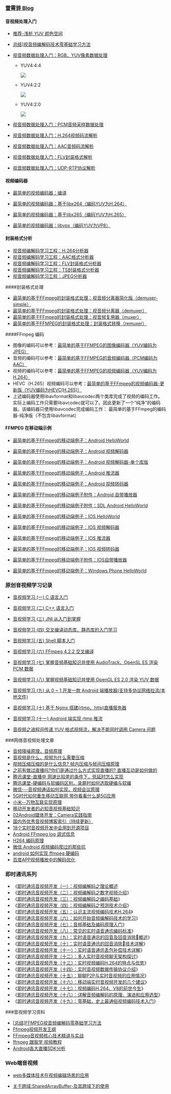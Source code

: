 

### [雷霄骅 Blog](https://blog.csdn.net/leixiaohua1020)

#### 音视频处理入门

- [推荐-浅析 YUV 颜色空间](https://mp.weixin.qq.com/s/_Uozaku_KaFpDZExmUmjBQ)

- [总结\]视音频编解码技术零基础学习方法](http://blog.csdn.net/leixiaohua1020/article/details/18893769)

- [视音频数据处理入门：RGB、YUV像素数据处理](http://blog.csdn.net/leixiaohua1020/article/details/50534150)

  - YUV4:4:4

    ![](https://devyk.oss-cn-qingdao.aliyuncs.com/blog/20200518110219.jpg)

  - YUV4:2:2

    ![](https://devyk.oss-cn-qingdao.aliyuncs.com/blog/20200518110218.jpg)

  - YUV4:2:0

    ![](https://devyk.oss-cn-qingdao.aliyuncs.com/blog/20200518110217.jpg)

    

- [视音频数据处理入门：PCM音频采样数据处理](http://blog.csdn.net/leixiaohua1020/article/details/50534316)

- [视音频数据处理入门：H.264视频码流解析](http://blog.csdn.net/leixiaohua1020/article/details/50534369)

- [视音频数据处理入门：AAC音频码流解析](http://blog.csdn.net/leixiaohua1020/article/details/50535042)

- [视音频数据处理入门：FLV封装格式解析](http://blog.csdn.net/leixiaohua1020/article/details/50535082)

- [视音频数据处理入门：UDP-RTP协议解析](http://blog.csdn.net/leixiaohua1020/article/details/50535230)

#### 视频编码器

-  [最简单的视频编码器：编译](http://blog.csdn.net/leixiaohua1020/article/details/42069383)

- [最简单的视频编码器：基于libx264（编码YUV为H.264）](http://blog.csdn.net/leixiaohua1020/article/details/42078645)

- [最简单的视频编码器：基于libx265（编码YUV为H.265）](http://blog.csdn.net/leixiaohua1020/article/details/42079101)

- [最简单的视频编码器：libvpx（编码YUV为VP8）](http://blog.csdn.net/leixiaohua1020/article/details/42079217)

#### 封装格式分析

- [视音频编解码学习工程：H.264分析器](http://blog.csdn.net/leixiaohua1020/article/details/17933821)
- [视音频编解码学习工程：AAC格式分析器](http://blog.csdn.net/leixiaohua1020/article/details/18155549)
- [视音频编解码学习工程：FLV封装格式分析器](http://blog.csdn.net/leixiaohua1020/article/details/17934487)
- [视音频编解码学习工程：TS封装格式分析器](http://blog.csdn.net/leixiaohua1020/article/details/17973587)
- [视音频编解码学习工程：JPEG分析器](http://blog.csdn.net/leixiaohua1020/article/details/18280253)



####封装格式处理

- [最简单的基于FFmpeg的封装格式处理：视音频分离器简化版（demuxer-simple）](http://blog.csdn.net/leixiaohua1020/article/details/39767055)
- [最简单的基于FFmpeg的封装格式处理：视音频分离器（demuxer）](http://blog.csdn.net/leixiaohua1020/article/details/39802819)
- [最简单的基于FFmpeg的封装格式处理：视音频复用器（muxer）](http://blog.csdn.net/leixiaohua1020/article/details/39802913)
- [最简单的基于FFMPEG的封装格式处理：封装格式转换（remuxer）](http://blog.csdn.net/leixiaohua1020/article/details/25422685)



####FFmpeg 编码

- 图像的编码可以参考：[最简单的基于FFMPEG的图像编码器（YUV编码为JPEG）](http://blog.csdn.net/leixiaohua1020/article/details/25346147)
- 音频的编码可以参考：[最简单的基于FFMPEG的音频编码器（PCM编码为AAC）](http://blog.csdn.net/leixiaohua1020/article/details/25430449)
- 视频的编码可以参考：[最简单的基于FFMPEG的视频编码器（YUV编码为H.264）](http://blog.csdn.net/leixiaohua1020/article/details/25430425)
- HEVC（H.265）视频编码可以参考：[最简单的基于FFmpeg的视频编码器-更新版（YUV编码为HEVC(H.265)）](http://blog.csdn.net/leixiaohua1020/article/details/39770947)
- 上述编码器使用libavformat和libavcodec两个类库完成了视频的编码工作。实际上编码工作只需要libavcodec就可以了。因此更新了一个“纯净”的编码器。该编码器只使用libavcodec完成编码工作： 最简单的基于FFmpeg的编码器-纯净版（不包含libavformat）
  



#### FFMPEG 在移动端示例

- [最简单的基于FFmpeg的移动端例子：Android HelloWorld](http://blog.csdn.net/leixiaohua1020/article/details/47008825)

- [最简单的基于FFmpeg的移动端例子：Android 视频解码器](http://blog.csdn.net/leixiaohua1020/article/details/47010637)

- [最简单的基于FFmpeg的移动端例子：Android 视频解码器-单个库版](http://blog.csdn.net/leixiaohua1020/article/details/47011021)

- [最简单的基于FFmpeg的移动端例子：Android 推流器](http://blog.csdn.net/leixiaohua1020/article/details/47056051)
- [最简单的基于FFmpeg的移动端例子：Android 视频转码器](http://blog.csdn.net/leixiaohua1020/article/details/47056365)
- [最简单的基于FFmpeg的移动端例子附件：Android 自带播放器](http://blog.csdn.net/leixiaohua1020/article/details/47056733)
- [最简单的基于FFmpeg的移动端例子附件：SDL Android HelloWorld](http://blog.csdn.net/leixiaohua1020/article/details/47059553)
- [最简单的基于FFmpeg的移动端例子：IOS HelloWorld](http://blog.csdn.net/leixiaohua1020/article/details/47071547)
- [最简单的基于FFmpeg的移动端例子：IOS 视频解码器](http://blog.csdn.net/leixiaohua1020/article/details/47072257)
- [最简单的基于FFmpeg的移动端例子：IOS 推流器](http://blog.csdn.net/leixiaohua1020/article/details/47072519)
- [最简单的基于FFmpeg的移动端例子：IOS 视频转码器](http://blog.csdn.net/leixiaohua1020/article/details/47072673)
- [最简单的基于FFmpeg的移动端例子附件：IOS自带播放器](http://blog.csdn.net/leixiaohua1020/article/details/47072861)
- [最简单的基于FFmpeg的移动端例子：Windows Phone HelloWorld](http://blog.csdn.net/leixiaohua1020/article/details/47191283)



### 原创音视频学习记录

-  [音视频学习 (一) C 语言入门](https://juejin.im/post/5df8c917f265da339772a5d1)
- [音视频学习 (二) C++ 语言入门](https://juejin.im/post/5e1347775188253a6c3966fd)
- [音视频学习 (三) JNI 从入门到掌握](https://juejin.im/post/5e1606e0f265da5d2d0ffbdb)
- [音视频学习 (四) 交叉编译动态库、静态库的入门学习](https://juejin.im/post/5e1ad6806fb9a02ff076e103)
- [音视频学习 (五) Shell 脚本入门](https://juejin.im/post/5e1c0a4ce51d451c8771c487)
- [音视频学习 (六) FFmpeg 4.2.2 交叉编译](https://juejin.im/post/5e1eace16fb9a02fec66474e)
- [音视频学习 (七) 掌握音频基础知识并使用 AudioTrack、OpenSL ES 渲染 PCM 数据](https://juejin.im/post/5e3fcc5bf265da57685db2a9)
- [音视频学习 (八) 掌握视频基础知识并使用 OpenGL ES 2.0 渲染 YUV 数据](https://juejin.im/post/5e4581476fb9a07cd80f15e0)
- [音视频学习 (九) 从 0 ~ 1 开发一款 Android 端播放器(支持多协议网络拉流/本地文件)](https://juejin.im/post/5e495ec1e51d452713551017)
- [音视频学习 (十) 基于 Nginx 搭建(rtmp、http)直播服务器](https://juejin.im/post/5e4ec66c5188254967067502)
- [音视频学习 (十一) Android 端实现 rtmp 推流](https://juejin.im/post/5e5d17276fb9a07cc01a29d3)

- [音视频之进程间传递 YUV 格式视频流，解决不能同时调用 Camera 问题](https://juejin.im/post/5cf345ddf265da1b8c19731a)



###网络音视频处理文章

- [音频降噪原理，音频原理](https://github.com/interviewandroid/AndroidInterView/blob/master/android/voice.md)
- [音视频是什么，视频为什么需要压缩](https://github.com/interviewandroid/AndroidInterView/blob/master/android/videowhy.md)
- [视频压缩压缩的是什么信息? 帧内压缩与帧间压缩原理](https://github.com/interviewandroid/AndroidInterView/blob/master/android/videoencode.md)
- [之前有做过直播吗?你们是通过什么方式实现直播的? 直播互动是如何做的](https://github.com/interviewandroid/AndroidInterView/blob/master/android/live.md)
- [腾讯课堂-直播中 网速比较差的条件下，低延时怎么实现](https://github.com/interviewandroid/AndroidInterView/blob/master/android/live-optimitor.md)
- [腾讯课堂-硬编码与软编码区别，录屏时如何选取硬编与软编](https://github.com/interviewandroid/AndroidInterView/blob/master/android/mediacodec.md)
- [微信---音视频通话如何实现，视频会议原理](https://github.com/interviewandroid/AndroidInterView/blob/master/android/mediacodec.md)
- [5G时代如何重生移动互联网,带你看看什么是5G应用](https://github.com/interviewandroid/AndroidInterView/blob/master)
- [小米--万物互联实现原理](https://github.com/interviewandroid/AndroidInterView/blob/master/android/net.md)
- [移动开发者的必知音视频基础知识](https://juejin.im/post/5e12fe306fb9a0481467d399)
- [02Android媒体开发：Camera实践指南](https://github.com/guoxiaoxing/android-open-source-project-analysis/blob/master/doc/Android应用开发实践篇/Android媒体开发/02Android媒体开发：Camera实践指南.md)
- [国内外优秀音视频博客索引（持续更新）](https://mp.weixin.qq.com/s?__biz=MzI2OTQxMTM4OQ==&mid=2247484973&idx=1&sn=8451a5199a7d5bc7196e030029e38783&chksm=eae1f37fdd967a6960bc0dad394ee1864a3f18f4c83a4eb93a58944452ec7dc1f723f12e01d6#rd)
- [18个实时音视频开发中会用到开源项目](https://juejin.im/post/5afbdd8551882542836e34cb)
- [Android FFmpeg log 调式信息](https://cloud.tencent.com/developer/article/1368441)
-  [H264 编码原理 ](https://mp.weixin.qq.com/s/R2lTohRKYrCETxuJ86xbfw)
-  [微信 Android 视频编码爬过的那些坑](https://cloud.tencent.com/developer/article/1006240)
-  [android 如何实现 ffmpeg 硬编码](http://cortxu.com/2020/08/10/2020081001/)
-  [百度APP视频播放中的解码优化](https://mp.weixin.qq.com/s/GQ6VsUkRyD3Tahi-w9ZqBQ)

  

### 即时通讯系列

- 《[即时通讯音视频开发（一）：视频编解码之理论概述](http://www.52im.net/thread-228-1-1.html)
- 《[即时通讯音视频开发（二）：视频编解码之数字视频介绍](http://www.52im.net/thread-229-1-1.html)》
- 《[即时通讯音视频开发（三）：视频编解码之编码基础](http://www.52im.net/thread-232-1-1.html)》
- 《[即时通讯音视频开发（四）：视频编解码之预测技术介绍](http://www.52im.net/thread-235-1-1.html)》
- 《[即时通讯音视频开发（五）：认识主流视频编码技术H.264](http://www.52im.net/thread-237-1-1.html)》
- 《[即时通讯音视频开发（六）：如何开始音频编解码技术的学习](http://www.52im.net/thread-241-1-1.html)》
- 《[即时通讯音视频开发（七）：音频基础及编码原理入门](http://www.52im.net/thread-242-1-1.html)》
- 《[即时通讯音视频开发（八）：常见的实时语音通讯编码标准](http://www.52im.net/thread-243-1-1.html)》
- 《[即时通讯音视频开发（九）：实时语音通讯的回音及回音消除概述](http://www.52im.net/thread-247-1-1.html)》
- 《[即时通讯音视频开发（十）：实时语音通讯的回音消除技术详解](http://www.52im.net/thread-250-1-1.html)》
- 《[即时通讯音视频开发（十一）：实时语音通讯丢包补偿技术详解](http://www.52im.net/thread-251-1-1.html)》
- 《[即时通讯音视频开发（十二）：多人实时音视频聊天架构探讨](http://www.52im.net/thread-253-1-1.html)》
- 《[即时通讯音视频开发（十三）：实时视频编码H.264的特点与优势](http://www.52im.net/thread-266-1-1.html)》
- 《[即时通讯音视频开发（十四）：实时音视频数据传输协议介绍](http://www.52im.net/thread-267-1-1.html)》
- 《[即时通讯音视频开发（十五）：聊聊P2P与实时音视频的应用情况](http://www.52im.net/thread-269-1-1.html)》
- 《[即时通讯音视频开发（十六）：移动端实时音视频开发的几个建议](http://www.52im.net/thread-270-1-1.html)》
- 《[即时通讯音视频开发（十七）：视频编码H.264、V8的前世今生](http://www.52im.net/thread-274-1-1.html)》
- 《[即时通讯音视频开发（十八）：详解音频编解码的原理、演进和应用选型](http://www.52im.net/thread-2230-1-1.html)》
- 《[即时通讯音视频开发（十九）：零基础，史上最通俗视频编码技术入门](http://www.52im.net/thread-2840-1-1.html)》



###音视频学习资料

- [[总结]FFMPEG视音频编解码零基础学习方法](https://blog.csdn.net/leixiaohua1020/article/details/15811977)
- [Ffmpeg视频开发王纲](https://www.iqiyi.com/u/1426749687/videos)
- [FFmpeg音视频核心技术精讲与实战](https://coding.imooc.com/class/279.html)
- [ffmpeg 跟我学 视频教程](https://www.cnblogs.com/wanggang123/p/6412799.html)
- [Android各大直播SDK分析]([https://panda912.com/2017/04/26/Android%E5%90%84%E5%A4%A7%E7%9B%B4%E6%92%ADSDK%E5%88%86%E6%9E%90/](https://panda912.com/2017/04/26/Android各大直播SDK分析/))



### Web端音视频

- [web多媒体技术在视频编辑场景的应用](https://www.pianshen.com/article/62111896818/)

- [关于跨域:SharedArrayBuffer-及其跨域下的使用](https://lequ7.com/guan-yu-kua-yu-sharedarraybuffer-ji-qi-kua-yu-xia-de-shi-yong.html)
